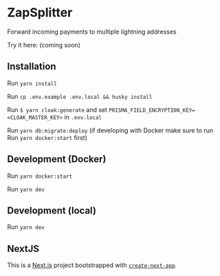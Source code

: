 # ZapSplitter

Forward incoming payments to multiple lightning addresses

Try it here: (coming soon)

## Installation

Run `yarn install`

Run `cp .env.example .env.local && husky install`

Run `$ yarn cloak:generate` and set `PRISMA_FIELD_ENCRYPTION_KEY=<CLOAK_MASTER_KEY>` in `.env.local`

Run `yarn db:migrate:deploy` (if developing with Docker make sure to run Run `yarn docker:start` first)

## Development (Docker)

Run `yarn docker:start`

Run `yarn dev`

## Development (local)

Run `yarn dev`

## NextJS

This is a [Next.js](https://nextjs.org/) project bootstrapped with [`create-next-app`](https://github.com/vercel/next.js/tree/canary/packages/create-next-app).
